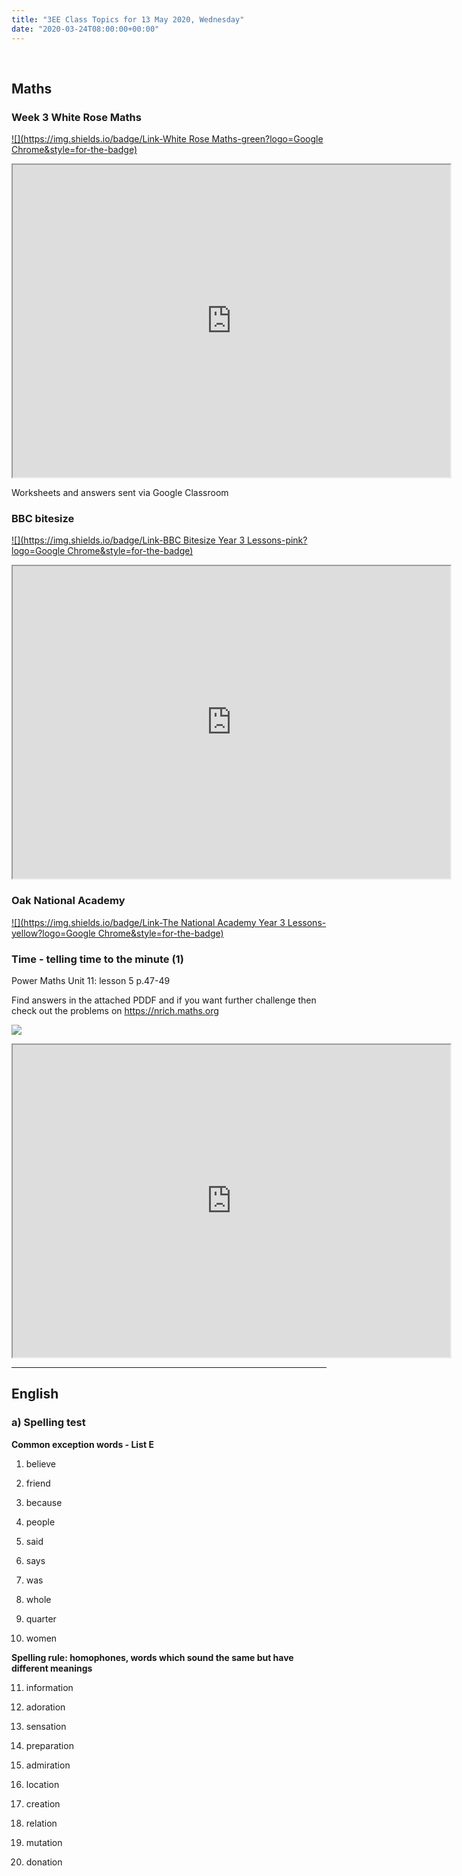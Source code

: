 ```yaml
---
title: "3EE Class Topics for 13 May 2020, Wednesday"
date: "2020-03-24T08:00:00+00:00"
---
```


&nbsp;

## Maths

### Week 3 White Rose Maths

[![](https://img.shields.io/badge/Link-White Rose Maths-green?logo=Google Chrome&style=for-the-badge)](https://whiterosemaths.com/homelearning/year-3/)

<iframe src="https://whiterosemaths.com/homelearning/year-3/" width="700px" height="500px" allowfullscreen /></iframe>

Worksheets and answers sent via Google Classroom

### BBC bitesize

[![](https://img.shields.io/badge/Link-BBC Bitesize Year 3 Lessons-pink?logo=Google Chrome&style=for-the-badge)](https://www.bbc.co.uk/bitesize/tags/zmyxxyc/year-3-lessons/)

<iframe src="https://www.bbc.co.uk/bitesize/tags/zmyxxyc/year-3-lessons/" width="700px" height="500px" allowfullscreen /></iframe>

### Oak National Academy

[![](https://img.shields.io/badge/Link-The National Academy Year 3 Lessons-yellow?logo=Google Chrome&style=for-the-badge)](https://www.thenational.academy/online-classroom/year-3/#schedule)

### Time - telling time to the minute (1)

Power Maths Unit 11: lesson 5 p.47-49

Find answers in the attached PDDF and if you want further challenge then check out the problems on https://nrich.maths.org

[![](/images//powermaths/y3/pm_y3_u11_practicebookanswers.png)](/docs/powermaths/y3/pm_y3_u11_practicebookanswers.pdf)

<iframe src="https://nrich.maths.org" width="700px" height="500px" allowfullscreen /></iframe>

<hr>

## English

### a) Spelling test

**Common exception words - List E**

1. believe

2. friend

3. because

4. people

5. said

6. says

7. was

8. whole

9. quarter

10. women

**Spelling rule: homophones, words which sound the same but have different meanings**

11. information

12. adoration

13. sensation

14. preparation

15. admiration

16. location

17. creation

18. relation

19. mutation

20. donation


<br/>
<br/>

